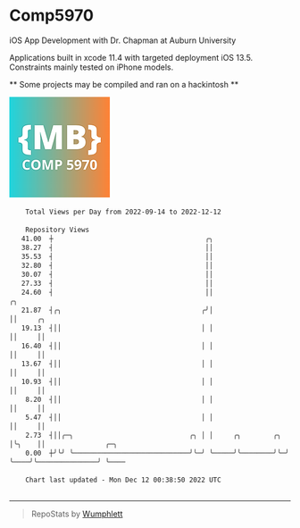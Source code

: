 # Comp5970
iOS App Development with Dr. Chapman at Auburn University

Applications built in xcode 11.4 with targeted deployment iOS 13.5.
Constraints mainly tested on iPhone models.

** Some projects may be compiled and ran on a hackintosh **

![App Icon](https://github.com/MatthewBentz/Comp5970/blob/master/Assignment1a-mlb0119/Assignment1a-mlb0119/Assets.xcassets/AppIcon.appiconset/180.png)

```
    Total Views per Day from 2022-09-14 to 2022-12-12

    Repository Views
   41.00  ┼                                      ╭╮
   38.27  ┤                                      ││
   35.53  ┤                                      ││
   32.80  ┤                                      ││
   30.07  ┤                                      ││
   27.33  ┤                                      ││
   24.60  ┤                                      ││                  ╭╮
   21.87  ┤╭╮                                   ╭╯│                  ││     ╭╮
   19.13  ┤││                                   │ │                  ││     ││
   16.40  ┤││                                   │ │                  ││     ││
   13.67  ┤││                                   │ │                  ││     ││
   10.93  ┤││                                   │ │                  ││     ││
    8.20  ┤││                                   │ │                  ││     ││
    5.47  ┤││                                   │ │                  ││     ││
    2.73  ┤││╭─╮                             ╭╮ │ │     ╭╮        ╭╮ │╰╮    ││               ╭─╮
    0.00  ┼╯╰╯ ╰─────────────────────────────╯╰─╯ ╰─────╯╰────────╯╰─╯ ╰────╯╰───────────────╯ ╰────

    Chart last updated - Mon Dec 12 00:38:50 2022 UTC
    
```

---

> RepoStats by [Wumphlett](https://github.com/Wumphlett)
